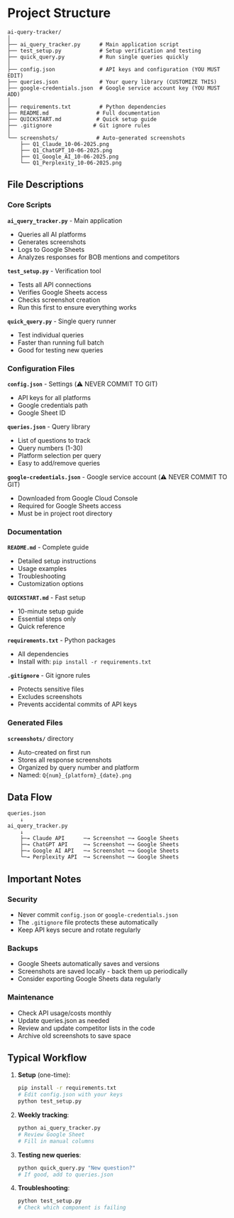 # Project Structure

```
ai-query-tracker/
│
├── ai_query_tracker.py      # Main application script
├── test_setup.py            # Setup verification and testing
├── quick_query.py           # Run single queries quickly
│
├── config.json              # API keys and configuration (YOU MUST EDIT)
├── queries.json             # Your query library (CUSTOMIZE THIS)
├── google-credentials.json  # Google service account key (YOU MUST ADD)
│
├── requirements.txt         # Python dependencies
├── README.md               # Full documentation
├── QUICKSTART.md           # Quick setup guide
├── .gitignore             # Git ignore rules
│
└── screenshots/            # Auto-generated screenshots
    ├── Q1_Claude_10-06-2025.png
    ├── Q1_ChatGPT_10-06-2025.png
    ├── Q1_Google_AI_10-06-2025.png
    └── Q1_Perplexity_10-06-2025.png
```

## File Descriptions

### Core Scripts

**`ai_query_tracker.py`** - Main application
- Queries all AI platforms
- Generates screenshots
- Logs to Google Sheets
- Analyzes responses for BOB mentions and competitors

**`test_setup.py`** - Verification tool
- Tests all API connections
- Verifies Google Sheets access
- Checks screenshot creation
- Run this first to ensure everything works

**`quick_query.py`** - Single query runner
- Test individual queries
- Faster than running full batch
- Good for testing new queries

### Configuration Files

**`config.json`** - Settings (⚠️ NEVER COMMIT TO GIT)
- API keys for all platforms
- Google credentials path
- Google Sheet ID

**`queries.json`** - Query library
- List of questions to track
- Query numbers (1-30)
- Platform selection per query
- Easy to add/remove queries

**`google-credentials.json`** - Google service account (⚠️ NEVER COMMIT TO GIT)
- Downloaded from Google Cloud Console
- Required for Google Sheets access
- Must be in project root directory

### Documentation

**`README.md`** - Complete guide
- Detailed setup instructions
- Usage examples
- Troubleshooting
- Customization options

**`QUICKSTART.md`** - Fast setup
- 10-minute setup guide
- Essential steps only
- Quick reference

**`requirements.txt`** - Python packages
- All dependencies
- Install with: `pip install -r requirements.txt`

**`.gitignore`** - Git ignore rules
- Protects sensitive files
- Excludes screenshots
- Prevents accidental commits of API keys

### Generated Files

**`screenshots/`** directory
- Auto-created on first run
- Stores all response screenshots
- Organized by query number and platform
- Named: `Q{num}_{platform}_{date}.png`

## Data Flow

```
queries.json 
    ↓
ai_query_tracker.py
    ↓
    ├─→ Claude API      ─→ Screenshot ─→ Google Sheets
    ├─→ ChatGPT API     ─→ Screenshot ─→ Google Sheets  
    ├─→ Google AI API   ─→ Screenshot ─→ Google Sheets
    └─→ Perplexity API  ─→ Screenshot ─→ Google Sheets
```

## Important Notes

### Security
- Never commit `config.json` or `google-credentials.json`
- The `.gitignore` file protects these automatically
- Keep API keys secure and rotate regularly

### Backups
- Google Sheets automatically saves and versions
- Screenshots are saved locally - back them up periodically
- Consider exporting Google Sheets data regularly

### Maintenance
- Check API usage/costs monthly
- Update queries.json as needed
- Review and update competitor lists in the code
- Archive old screenshots to save space

## Typical Workflow

1. **Setup** (one-time):
   ```bash
   pip install -r requirements.txt
   # Edit config.json with your keys
   python test_setup.py
   ```

2. **Weekly tracking**:
   ```bash
   python ai_query_tracker.py
   # Review Google Sheet
   # Fill in manual columns
   ```

3. **Testing new queries**:
   ```bash
   python quick_query.py "New question?"
   # If good, add to queries.json
   ```

4. **Troubleshooting**:
   ```bash
   python test_setup.py
   # Check which component is failing
   ```
